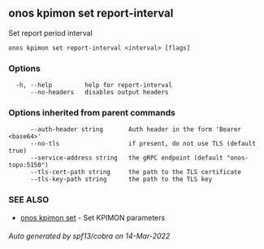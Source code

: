 <!--
SPDX-FileCopyrightText: 2019-present Open Networking Foundation <info@opennetworking.org>

SPDX-License-Identifier: Apache-2.0
-->

## onos kpimon set report-interval

Set report period interval

```
onos kpimon set report-interval <interval> [flags]
```

### Options

```
  -h, --help         help for report-interval
      --no-headers   disables output headers
```

### Options inherited from parent commands

```
      --auth-header string       Auth header in the form 'Bearer <base64>'
      --no-tls                   if present, do not use TLS (default true)
      --service-address string   the gRPC endpoint (default "onos-topo:5150")
      --tls-cert-path string     the path to the TLS certificate
      --tls-key-path string      the path to the TLS key
```

### SEE ALSO

* [onos kpimon set](onos_kpimon_set.md)	 - Set KPIMON parameters

###### Auto generated by spf13/cobra on 14-Mar-2022
